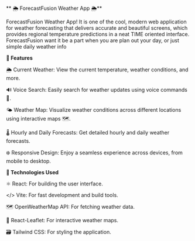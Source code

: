  ** 🌦️ ForecastFusion Weather App 🌦️**

ForecastFusion Weather App! It is one of the cool, modern web application for weather forecasting that delivers accurate and beautiful screens, which provides regional temperature predictions in a neat TIME oriented interface. ForecastFusion want it be a part when you are plan out your day, or just simple daily weather info

  **🚀 Features**

🌦️ Current Weather: View the current temperature, weather conditions, and more.

🔊 Voice Search: Easily search for weather updates using voice commands 🎤.

🌤 Weather Map: Visualize weather conditions across different locations using interactive maps 🗺️.

🌡️ Hourly and Daily Forecasts: Get detailed hourly and daily weather forecasts.

❄️ Responsive Design: Enjoy a seamless experience across devices, from mobile to desktop.

  **🔧 Technologies Used**

⚛️ React: For building the user interface.

</> Vite: For fast development and build tools.

🗺 OpenWeatherMap API: For fetching weather data.

🍃 React-Leaflet: For interactive weather maps.

🗃️ Tailwind CSS: For styling the application.

